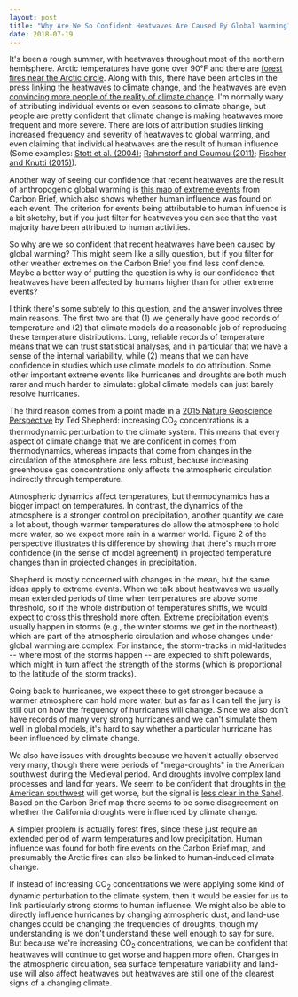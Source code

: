 ```yaml
---
layout: post
title: "Why Are We So Confident Heatwaves Are Caused By Global Warming?"
date: 2018-07-19
---
```


<p>It's been a rough summer, with heatwaves throughout most of the northern hemisphere. Arctic temperatures have gone over 90&#176;F and there are <a href="https://www.theguardian.com/world/2018/jul/18/sweden-calls-for-help-as-arctic-circle-hit-by-wildfires">forest fires near the Arctic circle</a>. Along with this, there have been articles in the press <a href="http://www.latimes.com/opinion/op-ed/la-oe-stokes-heat-wave-media-climate-change-20180715-story.html">linking the heatwaves to climate change</a>, and the heatwaves are even <a href="https://www.theguardian.com/environment/2018/jul/11/heatwave-climate-change-americans-survey">convincing more people of the reality of climate change</a>. I'm normally wary of attributing individual events or even seasons to climate change, but people are pretty confident that climate change is making heatwaves more frequent and more severe. There are lots of attribution studies linking increased frequency and severity of heatwaves to global warming, and even claiming that individual heatwaves are the result of human influence (Some examples: <a href="https://www.nature.com/articles/nature03089">Stott et al. (2004)</a>; <a href="http://www.pnas.org/content/108/44/17905">Rahmstorf and Coumou (2011)</a>; <a href="https://www.nature.com/articles/nclimate2617">Fischer and Knutti (2015)</a>).</p> 

<p>Another way of seeing our confidence that recent heatwaves are the result of anthropogenic global warming is <a href="https://www.carbonbrief.org/mapped-how-climate-change-affects-extreme-weather-around-the-world">this map of extreme events</a> from Carbon Brief, which also shows whether human influence was found on each event. The criterion for events being attributable to human influence is a bit sketchy, but if you just filter for heatwaves you can see that the vast majority have been attributed to human activities.</p>

<p>So why are we so confident that recent heatwaves have been caused by global warming? This might seem like a silly question, but if you filter for other weather extremes on the Carbon Brief you find less confidence. Maybe a better way of putting the question is why is our confidence that heatwaves have been affected by humans higher than for other extreme events?</p>

<p>I think there's some subtely to this question, and the answer involves three main reasons. The first two are that (1) we generally have good records of temperature and (2) that climate models do a reasonable job of reproducing these temperature distributions. Long, reliable records of temperature means that we can trust statistical analyses, and in particular that we have a sense of the internal variability, while (2) means that we can have confidence in studies which use climate models to do attribution. Some other important extreme events like hurricanes and droughts are both much rarer and much harder to simulate: global climate models can just barely resolve hurricanes.</p>

<p>The third reason comes from a point made in a <a href="https://www.nature.com/articles/ngeo2253.pdf">2015 Nature Geoscience Perspective</a> by Ted Shepherd: increasing CO<sub>2</sub> concentrations is a thermodynamic perturbation to the climate system. This means that every aspect of climate change that we are confident in comes from thermodynamics, whereas impacts that come from changes in the circulation of the atmosphere are less robust, because increasing greenhouse gas concentrations only affects the atmospheric circulation indirectly through temperature.</p>

<p>Atmospheric dynamics affect temperatures, but thermodynamics has a bigger impact on temperatures. In contrast, the dynamics of the atmosphere is a stronger control on precipitation, another quantity we care a lot about, though warmer temperatures do allow the atmosphere to hold more water, so we expect more rain in a warmer world. Figure 2 of the perspective illustrates this difference by showing that there's much more confidence (in the sense of model agreement) in projected temperature changes than in projected changes in precipitation.</p>

<p>Shepherd is mostly concerned with changes in the mean, but the same ideas apply to extreme events. When we talk about heatwaves we usually mean extended periods of time when temperatures are above some threshold, so if the whole distribution of temperatures shifts, we would expect to cross this threshold more often. Extreme precipitation events usually happen in storms (e.g., the winter storms we get in the northeast), which are part of the atmospheric circulation and whose changes under global warming are complex. For instance, the storm-tracks in mid-latitudes -- where most of the storms happen -- are expected to shift polewards, which might in turn affect the strength of the storms (which is proportional to the latitude of the storm tracks). </p>

<p>Going back to hurricanes, we expect these to get stronger because a warmer atmosphere can hold more water, but as far as I can tell the jury is still out on how the frequency of hurricanes will change. Since we also don't have records of many very strong hurricanes and we can't simulate them well in global models, it's hard to say whether a particular hurricane has been influenced by climate change.</p>

<p>We also have issues with droughts because we haven't actually observed very many, though there were periods of "mega-droughts" in the American southwest during the Medieval period. And droughts involve complex land processes and land for years. We seem to be confident that droughts in <a href="http://advances.sciencemag.org/content/advances/1/1/e1400082.full.pdf">the American southwest</a> will get worse, but the signal is <a href="https://agupubs.onlinelibrary.wiley.com/doi/abs/10.1002/jgrd.50206">less clear in the Sahel</a>. Based on the Carbon Brief map there seems to be some disagreement on whether the California droughts were influenced by climate change.</p>

<p>A simpler problem is actually forest fires, since these just require an extended period of warm temperatures and low precipitation. Human influence was found for both fire events on the Carbon Brief map, and presumably the Arctic fires can also be linked to human-induced climate change.</p>

<p>If instead of increasing CO<sub>2</sub> concentrations we were applying some kind of dynamic perturbation to the climate system, then it would be easier for us to link particularly strong storms to human influence. We might also be able to directly influence hurricanes by changing atmospheric dust, and land-use changes could be changing the frequencies of droughts, though my understanding is we don't understand these well enough to say for sure. But because we're increasing CO<sub>2</sub> concentrations, we can be confident that heatwaves will continue to get worse and happen more often. Changes in the atmospheric circulation, sea surface temperature variability and land-use will also affect heatwaves but heatwaves are still one of the clearest signs of a changing climate.</p>


